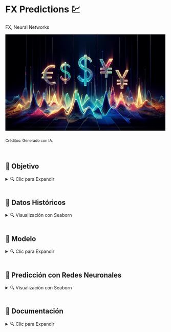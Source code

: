 # FX Predictions 💹
FX, Neural Networks


<img src="https://github.com/vbleal/FX_Predictions/blob/main/Imag/DE_WP_FX.png" width="500" height="300">

<sub>Créditos: Generado con IA.</sub>


<br>

## 🎯 Objetivo


<details>
<summary>🔍 Clic para Expandir </summary>

<br>

El presente proyecto permite descargar la *evolución histórica* de los siguientes **Tipos de Cambio (Paridades)** usando la librería de Yahoo Finance (**`'yfinance'`**):

* **`"USDMXN"`**

* **`"EURMXN"`**

* **`"GBPMXN"`**

* **`"EURUSD"`**

* **`"GBPUSD"`**

Y crea un **Modelo de Redes Neuronales** para generar sus respectivas *predicciones*.

</details>





<br>

## 📜 Datos Históricos


<details>
<summary>🔍 Visualización con Seaborn </summary>

<br>

<img src="https://github.com/vbleal/FX_Predictions/blob/main/Imag/FX_Evolution_sns.png" width="1000" height="700">


</details>





<br>

## 🧮 Modelo


<details>
<summary>🔍 Clic para Expandir </summary>



</details>




<br>

## 🧠 Predicción con Redes Neuronales 


<details>
<summary>🔍 Visualización con Seaborn </summary>

<br>


* **`"USDMXN"`**

  <details>
  <summary>📊 Clic para expandir </summary>
    
  <img src="https://github.com/vbleal/FX_Predictions/blob/main/Imag/FX_Predictions_sns_USD-MXN.png" width="1000" height="700">


  <br>


  </details>
  

* **`"EURMXN"`**


  <details>
  <summary>📊 Clic para expandir </summary>
    
  <img src="https://github.com/vbleal/FX_Predictions/blob/main/Imag/FX_Predictions_sns_EUR-MXN.png" width="1000" height="700">


  <br>


  </details>
  
* **`"GBPMXN"`**


  <details>
  <summary>📊 Clic para expandir </summary>
    
  <img src="https://github.com/vbleal/FX_Predictions/blob/main/Imag/FX_Predictions_sns_GBP-MXN.png" width="1000" height="700">


  <br>


  </details>

  
* **`"EURUSD"`**


  <details>
  <summary>📊 Clic para expandir </summary>
    
  <img src="https://github.com/vbleal/FX_Predictions/blob/main/Imag/FX_Predictions_sns_EUR-USD.png" width="1000" height="700">


  <br>


  </details>

  
* **`"GBPUSD"`**


  <details>
  <summary>📊 Clic para expandir </summary>
    
  <img src="https://github.com/vbleal/FX_Predictions/blob/main/Imag/FX_Predictions_sns_GBP-USD.png" width="1000" height="700">


  <br>


  </details>


  


</details>




</details>




<br>

## 💼 Documentación


<details>
<summary>🔍 Clic para Expandir </summary>

<br>

[Reporte](https://github.com/vbleal/FX_Predictions/blob/main/Report/GH_FX_Predictions.pdf)

</details>







